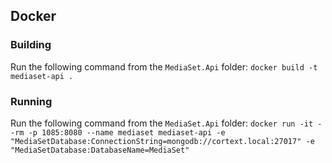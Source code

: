## Docker

### Building
Run the following command from the `MediaSet.Api` folder: `docker build -t mediaset-api .`

### Running
Run the following command from the `MediaSet.Api` folder: `docker run -it --rm -p 1085:8080 --name mediaset mediaset-api -e "MediaSetDatabase:ConnectionString=mongodb://cortext.local:27017" -e "MediaSetDatabase:DatabaseName=MediaSet"`